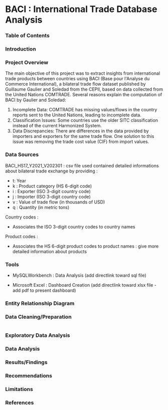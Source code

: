 # BACI : International Trade Database Analysis

### Table of Contents

### Introduction

### Project Overview
The main objective of this project was to extract insights from international trade products between countries using BACI (Base pour l'Analyse du Commerce International), a bilateral trade flow dataset published by Guillaume Gaulier and Soledad from the CEPII, based on data collected from the United Nations COMTRADE. Several reasons explain the computation of BACI by Gaulier and Soledad:

1. Incomplete Data: COMTRADE has missing values/flows in the country reports sent to the United Nations,       leading to incomplete data.
2. Classification Issues: Some countries use the older SITC classification instead of the current Harmonized   System.
3. Data Discrepancies: There are differences in the data provided by importers and exporters for the same trade flow. One solution to this issue was removing the trade cost value (CIF) from import values.


### Data Sources

BACI_HS17_Y2021_V202301 : csv file used contained detailed informations about bilateral trade exchange by providing :

- t: Year
- k : Product category (HS 6-digit code)
- i : Exporter (ISO 3-digit country code)
- j : Importer (ISO 3-digit country code)
- v : Value of trade flow (in thousands of USD)
- q : Quantity (in metric tons)

Country codes : 
- Associates the ISO 3-digit country codes to country names

Product codes :
- Associates the HS 6-digit product codes to product names : give more detailed information about products

### Tools
- MySQLWorkbench : Data Analysis (add directlink toward sql file)

- Microsoft Excel : Dashboard Creation (add directlink toward xlsx file - add pdf to present dashboard)

### Entity Relationship Diagram


### Data Cleaning/Preparation
``` sql

```

### Exploratory Data Analysis

### Data Analysis

### Results/Findings

### Recommendations

### Limitations

### References

